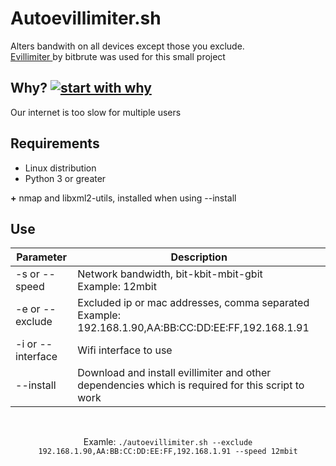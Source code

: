 # Autoevillimiter.sh
Alters bandwith on all devices except those you exclude.<br>
<a href="https://github.com/bitbrute/evillimiter"> Evillimiter </a>by bitbrute was used for this small project

## Why? [![start with why](https://img.shields.io/badge/start%20with-why%3F-brightgreen.svg?style=flat)](http://www.ted.com/talks/simon_sinek_how_great_leaders_inspire_action) <br>
Our internet is too slow for multiple users

## Requirements
- Linux distribution
- Python 3 or greater

**+** nmap and libxml2-utils, installed when using --install

## Use
| Parameter | Description |
| --- | --- |
| -s or --speed | Network bandwidth, bit-kbit-mbit-gbit<br> <integer>Example: 12mbit |
| -e or --exclude | Excluded ip or mac addresses, comma separated<br>Example: 192.168.1.90,AA:BB:CC:DD:EE:FF,192.168.1.91 |
| -i or --interface | Wifi interface to use |
| --install | Download and install evillimiter and other dependencies which is required for this script to work |

<br>

<p align='center'>
  Examle: <code>./autoevillimiter.sh --exclude 192.168.1.90,AA:BB:CC:DD:EE:FF,192.168.1.91 --speed 12mbit</code><br>
</p>
